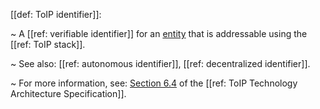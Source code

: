 [[def: ToIP identifier]]:

~ A [[ref: verifiable identifier]] for an [entity](https://essif-lab.github.io/framework/docs/terms/entity) that is addressable using the [[ref: ToIP stack]].

~ See also: [[ref: autonomous identifier]], [[ref: decentralized identifier]].

~ For more information, see: [Section 6.4](https://github.com/trustoverip/TechArch/blob/main/spec.md#64-toip-identifiers) of the [[ref: ToIP Technology Architecture Specification]].


